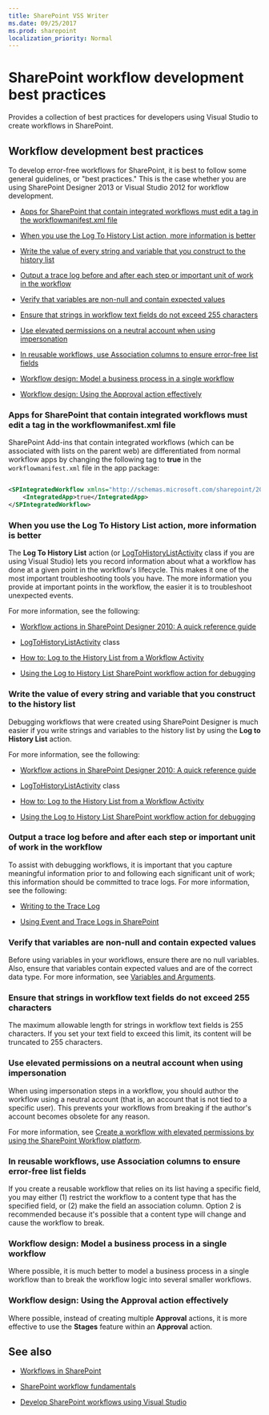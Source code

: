 ```yaml
---
title: SharePoint VSS Writer
ms.date: 09/25/2017
ms.prod: sharepoint
localization_priority: Normal
---
```



# SharePoint workflow development best practices
Provides a collection of best practices for developers using Visual Studio to create workflows in SharePoint.
## Workflow development best practices

To develop error-free workflows for SharePoint, it is best to follow some general guidelines, or "best practices." This is the case whether you are using SharePoint Designer 2013 or Visual Studio 2012 for workflow development.
  
    
    

-  [Apps for SharePoint that contain integrated workflows must edit a tag in the workflowmanifest.xml file](sharepoint-workflow-development-best-practices.md#bkm_00)
    
  
-  [When you use the Log To History List action, more information is better](sharepoint-workflow-development-best-practices.md#bkm_01)
    
  
-  [Write the value of every string and variable that you construct to the history list](sharepoint-workflow-development-best-practices.md#bkm_02)
    
  
-  [Output a trace log before and after each step or important unit of work in the workflow](sharepoint-workflow-development-best-practices.md#bkm_03)
    
  
-  [Verify that variables are non-null and contain expected values](sharepoint-workflow-development-best-practices.md#bkm_04)
    
  
-  [Ensure that strings in workflow text fields do not exceed 255 characters](sharepoint-workflow-development-best-practices.md#bkm_05)
    
  
-  [Use elevated permissions on a neutral account when using impersonation](sharepoint-workflow-development-best-practices.md#bkm_06)
    
  
-  [In reusable workflows, use Association columns to ensure error-free list fields](sharepoint-workflow-development-best-practices.md#bkm_07)
    
  
-  [Workflow design: Model a business process in a single workflow](sharepoint-workflow-development-best-practices.md#bkm_08)
    
  
-  [Workflow design: Using the Approval action effectively](sharepoint-workflow-development-best-practices.md#bkm_09)
    
  

### Apps for SharePoint that contain integrated workflows must edit a tag in the workflowmanifest.xml file
<a name="bkm_00"> </a>

SharePoint Add-ins that contain integrated workflows (which can be associated with lists on the parent web) are differentiated from normal workflow apps by changing the following tag to **true** in the `workflowmanifest.xml` file in the app package:
  
    
    

```XML

<SPIntegratedWorkflow xmlns="http://schemas.microsoft.com/sharepoint/2014/app/integratedworkflow">
    <IntegratedApp>true</IntegratedApp>
</SPIntegratedWorkflow>

```


### When you use the Log To History List action, more information is better
<a name="bkm_01"> </a>

The **Log To History List** action (or [LogToHistoryListActivity](https://msdn.microsoft.com/library/Microsoft.SharePoint.WorkflowActions.LogToHistoryListActivity.aspx) class if you are using Visual Studio) lets you record information about what a workflow has done at a given point in the workflow's lifecycle. This makes it one of the most important troubleshooting tools you have. The more information you provide at important points in the workflow, the easier it is to troubleshoot unexpected events.
  
    
    
For more information, see the following: 
  
    
    

-  [Workflow actions in SharePoint Designer 2010: A quick reference guide](https://support.office.com/article/Workflow-actions-in-SharePoint-Designer-2010-A-quick-reference-guide-5a7ad276-0ed7-49b0-b652-e56a77dd96c6?CorrelationId=9cff0340-2d05-4878-b3a0-aecb30b862ed&ui=en-US&rs=en-US&ad=US&ocmsassetID=HA010376961)
    
  
-  [LogToHistoryListActivity](https://msdn.microsoft.com/library/Microsoft.SharePoint.WorkflowActions.LogToHistoryListActivity.aspx) class
    
  
-  [How to: Log to the History List from a Workflow Activity](https://msdn.microsoft.com/library/ff798337.aspx)
    
  
-  [Using the Log to History List SharePoint workflow action for debugging](http://www.documentmanagementworkflowinfo.com/sample-sharepoint-workflows/use-log-to-history-list-sharepoint-designer-workflow-action-debug)
    
  

### Write the value of every string and variable that you construct to the history list
<a name="bkm_02"> </a>

Debugging workflows that were created using SharePoint Designer is much easier if you write strings and variables to the history list by using the **Log to History List** action.
  
    
    
For more information, see the following: 
  
    
    

-  [Workflow actions in SharePoint Designer 2010: A quick reference guide](https://support.office.com/article/Workflow-actions-in-SharePoint-Designer-2010-A-quick-reference-guide-5a7ad276-0ed7-49b0-b652-e56a77dd96c6?CorrelationId=9cff0340-2d05-4878-b3a0-aecb30b862ed&ui=en-US&rs=en-US&ad=US&ocmsassetID=HA010376961)
    
  
-  [LogToHistoryListActivity](https://msdn.microsoft.com/library/Microsoft.SharePoint.WorkflowActions.LogToHistoryListActivity.aspx) class
    
  
-  [How to: Log to the History List from a Workflow Activity](https://msdn.microsoft.com/library/ff798337.aspx)
    
  
-  [Using the Log to History List SharePoint workflow action for debugging](http://www.documentmanagementworkflowinfo.com/sample-sharepoint-workflows/use-log-to-history-list-sharepoint-designer-workflow-action-debug)
    
  

### Output a trace log before and after each step or important unit of work in the workflow
<a name="bkm_03"> </a>

To assist with debugging workflows, it is important that you capture meaningful information prior to and following each significant unit of work; this information should be committed to trace logs. For more information, see the following:
  
    
    

-  [Writing to the Trace Log](https://msdn.microsoft.com/library/aa979595.aspx)
    
  
-  [Using Event and Trace Logs in SharePoint](https://msdn.microsoft.com/library/ff647362.aspx)
    
  

### Verify that variables are non-null and contain expected values
<a name="bkm_04"> </a>

Before using variables in your workflows, ensure there are no null variables. Also, ensure that variables contain expected values and are of the correct data type. For more information, see  [Variables and Arguments](https://msdn.microsoft.com/library/dd489456.aspx).
  
    
    

### Ensure that strings in workflow text fields do not exceed 255 characters
<a name="bkm_05"> </a>

The maximum allowable length for strings in workflow text fields is 255 characters. If you set your text field to exceed this limit, its content will be truncated to 255 characters.
  
    
    

### Use elevated permissions on a neutral account when using impersonation
<a name="bkm_06"> </a>

When using impersonation steps in a workflow, you should author the workflow using a neutral account (that is, an account that is not tied to a specific user). This prevents your workflows from breaking if the author's account becomes obsolete for any reason.
  
    
    
For more information, see  [Create a workflow with elevated permissions by using the SharePoint Workflow platform](create-a-workflow-with-elevated-permissions-by-using-the-sharepoint-workflo.md).
  
    
    

### In reusable workflows, use Association columns to ensure error-free list fields
<a name="bkm_07"> </a>

If you create a reusable workflow that relies on its list having a specific field, you may either (1) restrict the workflow to a content type that has the specified field, or (2) make the field an association column. Option 2 is recommended because it's possible that a content type will change and cause the workflow to break.
  
    
    

### Workflow design: Model a business process in a single workflow
<a name="bkm_08"> </a>

Where possible, it is much better to model a business process in a single workflow than to break the workflow logic into several smaller workflows.
  
    
    

### Workflow design: Using the Approval action effectively
<a name="bkm_09"> </a>

Where possible, instead of creating multiple **Approval** actions, it is more effective to use the **Stages** feature within an **Approval** action.
  
    
    

## See also
<a name="bk_addresources"> </a>


-  [Workflows in SharePoint](workflows-in-sharepoint.md)
    
  
-  [SharePoint workflow fundamentals](sharepoint-workflow-fundamentals.md)
    
  
-  [Develop SharePoint workflows using Visual Studio](develop-sharepoint-workflows-using-visual-studio.md)
    
  

